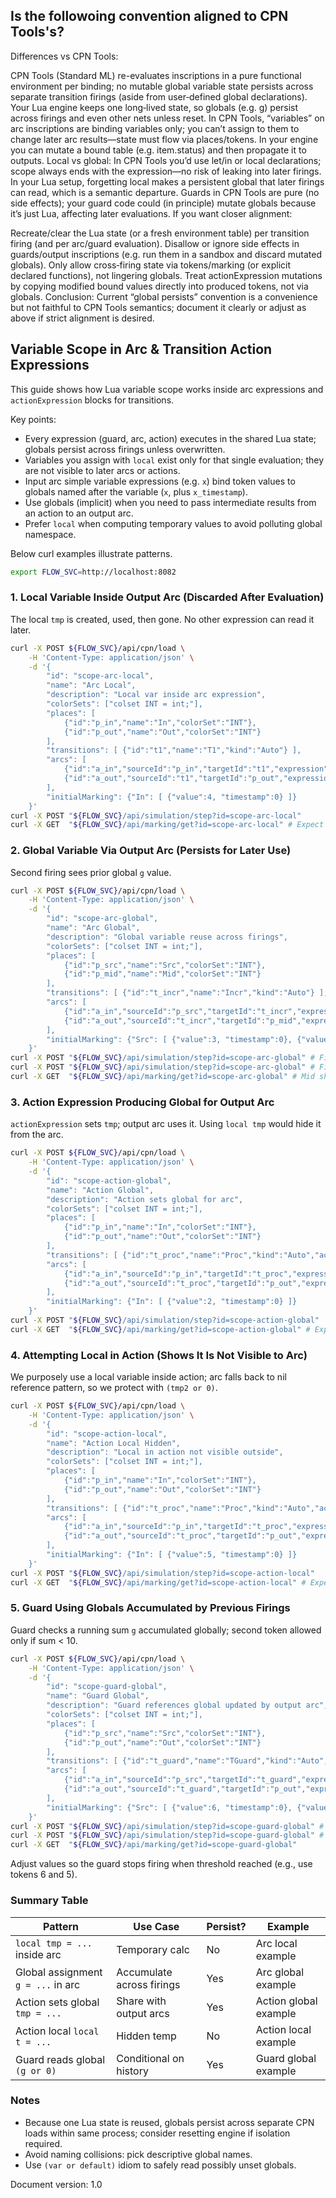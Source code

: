 ## Is the followoing convention aligned to CPN Tools's?

Differences vs CPN Tools:

CPN Tools (Standard ML) re-evaluates inscriptions in a pure functional environment per binding; no mutable global variable state persists across separate transition firings (aside from user‑defined global declarations). Your Lua engine keeps one long‑lived state, so globals (e.g. g) persist across firings and even other nets unless reset.
In CPN Tools, “variables” on arc inscriptions are binding variables only; you can’t assign to them to change later arc results—state must flow via places/tokens. In your engine you can mutate a bound table (e.g. item.status) and then propagate it to outputs.
Local vs global: In CPN Tools you’d use let/in or local declarations; scope always ends with the expression—no risk of leaking into later firings. In your Lua setup, forgetting local makes a persistent global that later firings can read, which is a semantic departure.
Guards in CPN Tools are pure (no side effects); your guard code could (in principle) mutate globals because it’s just Lua, affecting later evaluations.
If you want closer alignment:

Recreate/clear the Lua state (or a fresh environment table) per transition firing (and per arc/guard evaluation).
Disallow or ignore side effects in guards/output inscriptions (e.g. run them in a sandbox and discard mutated globals).
Only allow cross‑firing state via tokens/marking (or explicit declared functions), not lingering globals.
Treat actionExpression mutations by copying modified bound values directly into produced tokens, not via globals.
Conclusion: Current “global persists” convention is a convenience but not faithful to CPN Tools semantics; document it clearly or adjust as above if strict alignment is desired.

## Variable Scope in Arc & Transition Action Expressions

This guide shows how Lua variable scope works inside arc expressions and `actionExpression` blocks for transitions.

Key points:
- Every expression (guard, arc, action) executes in the shared Lua state; globals persist across firings unless overwritten.
- Variables you assign with `local` exist only for that single evaluation; they are not visible to later arcs or actions.
- Input arc simple variable expressions (e.g. `x`) bind token values to globals named after the variable (`x`, plus `x_timestamp`).
- Use globals (implicit) when you need to pass intermediate results from an action to an output arc.
- Prefer `local` when computing temporary values to avoid polluting global namespace.

Below curl examples illustrate patterns.

```sh
export FLOW_SVC=http://localhost:8082
```

### 1. Local Variable Inside Output Arc (Discarded After Evaluation)
The local `tmp` is created, used, then gone. No other expression can read it later.
```sh
curl -X POST ${FLOW_SVC}/api/cpn/load \
	-H 'Content-Type: application/json' \
	-d '{
		"id": "scope-arc-local",
		"name": "Arc Local",
		"description": "Local var inside arc expression",
		"colorSets": ["colset INT = int;"],
		"places": [
			{"id":"p_in","name":"In","colorSet":"INT"},
			{"id":"p_out","name":"Out","colorSet":"INT"}
		],
		"transitions": [ {"id":"t1","name":"T1","kind":"Auto"} ],
		"arcs": [
			{"id":"a_in","sourceId":"p_in","targetId":"t1","expression":"x","direction":"IN"},
			{"id":"a_out","sourceId":"t1","targetId":"p_out","expression":"local tmp = x * 5; return tmp + 2","direction":"OUT"}
		],
		"initialMarking": {"In": [ {"value":4, "timestamp":0} ]}
	}'
curl -X POST "${FLOW_SVC}/api/simulation/step?id=scope-arc-local"
curl -X GET  "${FLOW_SVC}/api/marking/get?id=scope-arc-local" # Expect Out value 22
```

### 2. Global Variable Via Output Arc (Persists for Later Use)
Second firing sees prior global `g` value.
```sh
curl -X POST ${FLOW_SVC}/api/cpn/load \
	-H 'Content-Type: application/json' \
	-d '{
		"id": "scope-arc-global",
		"name": "Arc Global",
		"description": "Global variable reuse across firings",
		"colorSets": ["colset INT = int;"],
		"places": [
			{"id":"p_src","name":"Src","colorSet":"INT"},
			{"id":"p_mid","name":"Mid","colorSet":"INT"}
		],
		"transitions": [ {"id":"t_incr","name":"Incr","kind":"Auto"} ],
		"arcs": [
			{"id":"a_in","sourceId":"p_src","targetId":"t_incr","expression":"x","direction":"IN"},
			{"id":"a_out","sourceId":"t_incr","targetId":"p_mid","expression":"g = (g or 0) + x; return g","direction":"OUT"}
		],
		"initialMarking": {"Src": [ {"value":3, "timestamp":0}, {"value":4, "timestamp":0} ]}
	}'
curl -X POST "${FLOW_SVC}/api/simulation/step?id=scope-arc-global" # Fires first token: g=3
curl -X POST "${FLOW_SVC}/api/simulation/step?id=scope-arc-global" # Fires second token: g=7
curl -X GET  "${FLOW_SVC}/api/marking/get?id=scope-arc-global" # Mid should have tokens [3,7]
```

### 3. Action Expression Producing Global for Output Arc
`actionExpression` sets `tmp`; output arc uses it. Using `local tmp` would hide it from the arc.
```sh
curl -X POST ${FLOW_SVC}/api/cpn/load \
	-H 'Content-Type: application/json' \
	-d '{
		"id": "scope-action-global",
		"name": "Action Global",
		"description": "Action sets global for arc",
		"colorSets": ["colset INT = int;"],
		"places": [
			{"id":"p_in","name":"In","colorSet":"INT"},
			{"id":"p_out","name":"Out","colorSet":"INT"}
		],
		"transitions": [ {"id":"t_proc","name":"Proc","kind":"Auto","actionExpression":"tmp = x * 10"} ],
		"arcs": [
			{"id":"a_in","sourceId":"p_in","targetId":"t_proc","expression":"x","direction":"IN"},
			{"id":"a_out","sourceId":"t_proc","targetId":"p_out","expression":"tmp + 1","direction":"OUT"}
		],
		"initialMarking": {"In": [ {"value":2, "timestamp":0} ]}
	}'
curl -X POST "${FLOW_SVC}/api/simulation/step?id=scope-action-global"
curl -X GET  "${FLOW_SVC}/api/marking/get?id=scope-action-global" # Expect Out value 21
```

### 4. Attempting Local in Action (Shows It Is Not Visible to Arc)
We purposely use a local variable inside action; arc falls back to nil reference pattern, so we protect with `(tmp2 or 0)`.
```sh
curl -X POST ${FLOW_SVC}/api/cpn/load \
	-H 'Content-Type: application/json' \
	-d '{
		"id": "scope-action-local",
		"name": "Action Local Hidden",
		"description": "Local in action not visible outside",
		"colorSets": ["colset INT = int;"],
		"places": [
			{"id":"p_in","name":"In","colorSet":"INT"},
			{"id":"p_out","name":"Out","colorSet":"INT"}
		],
		"transitions": [ {"id":"t_proc","name":"Proc","kind":"Auto","actionExpression":"local tmp2 = x * 3"} ],
		"arcs": [
			{"id":"a_in","sourceId":"p_in","targetId":"t_proc","expression":"x","direction":"IN"},
			{"id":"a_out","sourceId":"t_proc","targetId":"p_out","expression":"(tmp2 or -1)","direction":"OUT"}
		],
		"initialMarking": {"In": [ {"value":5, "timestamp":0} ]}
	}'
curl -X POST "${FLOW_SVC}/api/simulation/step?id=scope-action-local"
curl -X GET  "${FLOW_SVC}/api/marking/get?id=scope-action-local" # Expect Out value -1 because tmp2 is local
```

### 5. Guard Using Globals Accumulated by Previous Firings
Guard checks a running sum `g` accumulated globally; second token allowed only if sum < 10.
```sh
curl -X POST ${FLOW_SVC}/api/cpn/load \
	-H 'Content-Type: application/json' \
	-d '{
		"id": "scope-guard-global",
		"name": "Guard Global",
		"description": "Guard references global updated by output arc",
		"colorSets": ["colset INT = int;"],
		"places": [
			{"id":"p_src","name":"Src","colorSet":"INT"},
			{"id":"p_out","name":"Out","colorSet":"INT"}
		],
		"transitions": [ {"id":"t_guard","name":"TGuard","kind":"Auto","guardExpression":"(g or 0) < 10","variables":[]} ],
		"arcs": [
			{"id":"a_in","sourceId":"p_src","targetId":"t_guard","expression":"x","direction":"IN"},
			{"id":"a_out","sourceId":"t_guard","targetId":"p_out","expression":"g = (g or 0) + x; g","direction":"OUT"}
		],
		"initialMarking": {"Src": [ {"value":6, "timestamp":0}, {"value":7, "timestamp":0} ]}
	}'
curl -X POST "${FLOW_SVC}/api/simulation/step?id=scope-guard-global" # Fires first (g=6)
curl -X POST "${FLOW_SVC}/api/simulation/step?id=scope-guard-global" # Second blocked (g=6 >=10? false so still fires? adjust values)
curl -X GET  "${FLOW_SVC}/api/marking/get?id=scope-guard-global"
```
Adjust values so the guard stops firing when threshold reached (e.g., use tokens 6 and 5).

### Summary Table
| Pattern | Use Case | Persist? | Example |
|---------|----------|----------|---------|
| `local tmp = ...` inside arc | Temporary calc | No | Arc local example |
| Global assignment `g = ...` in arc | Accumulate across firings | Yes | Arc global example |
| Action sets global `tmp = ...` | Share with output arcs | Yes | Action global example |
| Action local `local t = ...` | Hidden temp | No | Action local example |
| Guard reads global `(g or 0)` | Conditional on history | Yes | Guard global example |

### Notes
- Because one Lua state is reused, globals persist across separate CPN loads within same process; consider resetting engine if isolation required.
- Avoid naming collisions: pick descriptive global names.
- Use `(var or default)` idiom to safely read possibly unset globals.

Document version: 1.0
